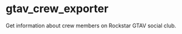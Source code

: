 gtav_crew_exporter
==================

Get information about crew members on Rockstar GTAV social club.
